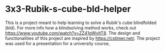 # 3x3-Rubik-s-cube-bld-helper

This is a project meant to help learning to solve a Rubik's cube blindfolded (bld).
For more info how a blindsolving method works, check out https://www.youtube.com/watch?v=ZZ41gWvltT8.
The design and functionalities of this project are inspired by https://cstimer.net/.
The project was used for a presentation for a university course,
